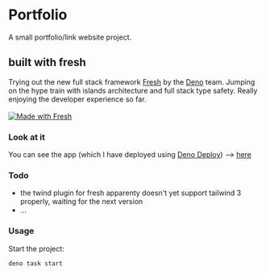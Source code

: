 # Portfolio

A small portfolio/link website project.

## built with fresh

Trying out the new full stack framework [Fresh](https://fresh.deno.dev/) by the
[Deno](https://deno.land/) team. Jumping on the hype train with islands
architecture and full stack type safety. Really enjoying the developer
experience so far.
<br>
<br>
[![Made with Fresh](https://fresh.deno.dev/fresh-badge.svg)](https://fresh.deno.dev)

### Look at it

You can see the app (which I have deployed using
[Deno Deploy](https://deno.com/deploy)) -->
[here](https://superfelix5000.deno.dev/)

### Todo
- the twind plugin for fresh apparenty doesn't yet support tailwind 3 properly, waiting for the next version
- ...

### Usage

Start the project:

```
deno task start
```
